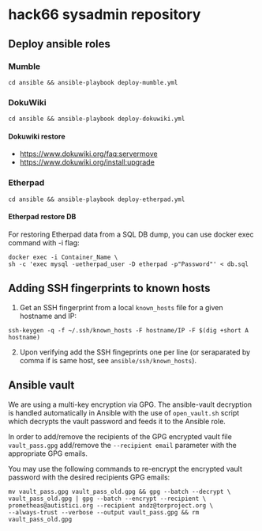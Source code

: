 # hack66 sysadmin repository

## Deploy ansible roles

### Mumble

`cd ansible && ansible-playbook deploy-mumble.yml`

### DokuWiki

`cd ansible && ansible-playbook deploy-dokuwiki.yml`

#### Dokuwiki restore

- https://www.dokuwiki.org/faq:servermove
- https://www.dokuwiki.org/install:upgrade

### Etherpad

`cd ansible && ansible-playbook deploy-etherpad.yml`

#### Etherpad restore DB

For restoring Etherpad data from a SQL DB dump, you can use docker exec command
with -i flag:

```
docker exec -i Container_Name \
sh -c 'exec mysql -uetherpad_user -D etherpad -p"Password"' < db.sql
```

## Adding SSH fingerprints to known hosts

1. Get an SSH fingerprint from a local `known_hosts` file for a given hostname
   and IP:

`ssh-keygen -q -f ~/.ssh/known_hosts -F hostname/IP -F $(dig +short A hostname)`

2. Upon verifying add the SSH fingeprints one per line (or seraparated by comma
   if is same host, see `ansible/ssh/known_hosts`).

## Ansible vault

We are using a multi-key encryption via GPG. The ansible-vault decryption is
handled automatically in Ansible with the use of `open_vault.sh` script which
decrypts the vault password and feeds it to the Ansible role.

In order to add/remove the recipients of the GPG encrypted vault file
`vault_pass.gpg` add/remove the `--recipient email` parameter with the
appropriate GPG emails.

You may use the following commands to re-encrypt the encrypted vault password
with the desired recipients GPG emails:

```
mv vault_pass.gpg vault_pass_old.gpg && gpg --batch --decrypt \
vault_pass_old.gpg | gpg --batch --encrypt --recipient \
prometheas@autistici.org --recipient andz@torproject.org \
--always-trust --verbose --output vault_pass.gpg && rm vault_pass_old.gpg
```
